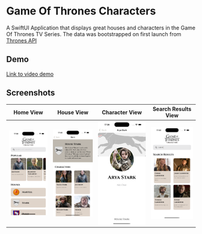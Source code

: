 # Game Of Thrones Characters
A SwiftUI Application that displays great houses and characters in the Game Of Thrones TV Series. The data was bootstrapped on first launch from [Thrones API](https://thronesapi.com)

## Demo
[Link to video demo](https://youtube.com/shorts/MjwrR9vdY_Y)

## Screenshots
| Home View | House View | Character View | Search Results View |
|-----------|------------|----------------|---------------------|
| ![Home View](./Screenshots/home.png) | ![House View](./Screenshots/house.png) | ![Character View](./Screenshots/character.png) | ![Search Results View](./Screenshots/search.png) |
